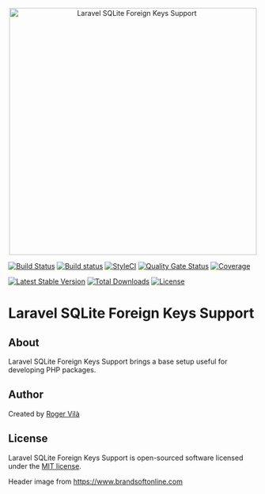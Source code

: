 <p align="center"><img height="500" src="https://i1.wp.com/www.brandsoftonline.com/wp-content/uploads/2017/07/laravel-sqlite.jpg?fit=750%2C350" alt="Laravel SQLite Foreign Keys Support" /></p>

[![Build Status](https://travis-ci.org/rogervila/laravel-sqlite-foreign-keys-support.svg?branch=master)](https://travis-ci.org/rogervila/laravel-sqlite-foreign-keys-support)
[![Build status](https://ci.appveyor.com/api/projects/status/o26dqiqhrpgjt2wc/branch/master?svg=true)](https://ci.appveyor.com/project/roger-vila/laravel-sqlite-foreign-keys-support/branch/master)
[![StyleCI](https://github.styleci.io/repos/211657121/shield?branch=master)](https://github.styleci.io/repos/211657121)
[![Quality Gate Status](https://sonarcloud.io/api/project_badges/measure?project=rogervila_laravel-sqlite-foreign-keys-support&metric=alert_status)](https://sonarcloud.io/dashboard?id=rogervila_laravel-sqlite-foreign-keys-support)
[![Coverage](https://sonarcloud.io/api/project_badges/measure?project=rogervila_laravel-sqlite-foreign-keys-support&metric=coverage)](https://sonarcloud.io/dashboard?id=rogervila_laravel-sqlite-foreign-keys-support)

[![Latest Stable Version](https://poser.pugx.org/rogervila/laravel-sqlite-foreign-keys-support/v/stable)](https://packagist.org/packages/rogervila/laravel-sqlite-foreign-keys-support)
[![Total Downloads](https://poser.pugx.org/rogervila/laravel-sqlite-foreign-keys-support/downloads)](https://packagist.org/packages/rogervila/laravel-sqlite-foreign-keys-support)
[![License](https://poser.pugx.org/rogervila/laravel-sqlite-foreign-keys-support/license)](https://packagist.org/packages/rogervila/laravel-sqlite-foreign-keys-support)

# Laravel SQLite Foreign Keys Support

## About

Laravel SQLite Foreign Keys Support brings a base setup useful for developing PHP packages.

## Author

Created by [Roger Vilà](https://rogervila.es)

## License

Laravel SQLite Foreign Keys Support is open-sourced software licensed under the [MIT license](https://opensource.org/licenses/MIT).

Header image from https://www.brandsoftonline.com
